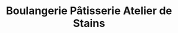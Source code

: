 ---
title: "Boulangerie Pâtisserie Atelier de Stains"
url: /stains/boulangerie-patisserie-atelier-de-stains/
shop: boulangerie
---
